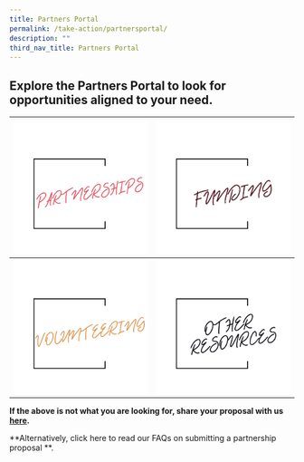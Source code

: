 ```yaml
---
title: Partners Portal
permalink: /take-action/partnersportal/
description: ""
third_nav_title: Partners Portal
---
```

## Explore the Partners Portal to look for opportunities aligned to your need. 


| ![](/images/partnerships.png) | ![](/images/funding.png) |
| -------- | -------- |
| ![](/images/volunteering.png)    | ![](/images/other%20resources.png)  |



**If the above is not what you are looking for, share your proposal with us [here](https://go.gov.sg/sgpostageform).**

**Alternatively, click here to read our FAQs on submitting a partnership proposal **.